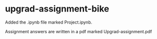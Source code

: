 # upgrad-assignment-bike

Added the .ipynb file marked Project.ipynb.

Assignment answers are written in a pdf marked Upgrad-assignment.pdf
